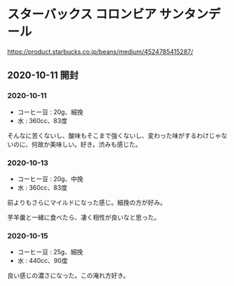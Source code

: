 # スターバックス コロンビア サンタンデール

<https://product.starbucks.co.jp/beans/medium/4524785415287/>

## 2020-10-11 開封

### 2020-10-11

- コーヒー豆 : 20g、細挽
- 水 : 360cc、83度

そんなに苦くないし、酸味もそこまで強くないし、変わった味がするわけじゃないのに、何故か美味しい。好き。渋みも感じた。

### 2020-10-13

- コーヒー豆 : 20g、中挽
- 水 : 360cc、83度

前よりもさらにマイルドになった感じ。細挽の方が好み。

芋羊羹と一緒に食べたら、凄く相性が良いなと思った。

### 2020-10-15

- コーヒー豆 : 25g、細挽
- 水 : 440cc、90度

良い感じの濃さになった。この淹れ方好き。
